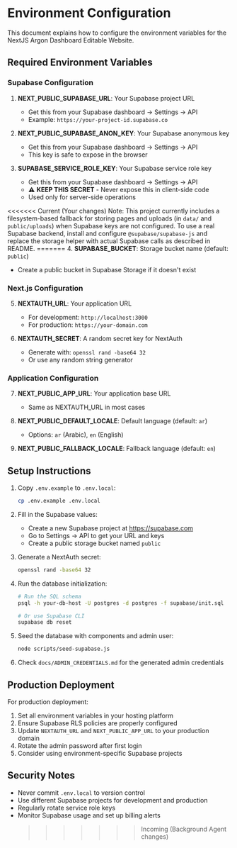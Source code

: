 # Environment Configuration

This document explains how to configure the environment variables for the NextJS Argon Dashboard Editable Website.

## Required Environment Variables

### Supabase Configuration

1. **NEXT_PUBLIC_SUPABASE_URL**: Your Supabase project URL
   - Get this from your Supabase dashboard → Settings → API
   - Example: `https://your-project-id.supabase.co`

2. **NEXT_PUBLIC_SUPABASE_ANON_KEY**: Your Supabase anonymous key
   - Get this from your Supabase dashboard → Settings → API
   - This key is safe to expose in the browser

3. **SUPABASE_SERVICE_ROLE_KEY**: Your Supabase service role key
   - Get this from your Supabase dashboard → Settings → API
   - ⚠️ **KEEP THIS SECRET** - Never expose this in client-side code
   - Used only for server-side operations

<<<<<<< Current (Your changes)
Note: This project currently includes a filesystem-based fallback for storing pages and uploads (in `data/` and `public/uploads`) when Supabase keys are not configured. To use a real Supabase backend, install and configure `@supabase/supabase-js` and replace the storage helper with actual Supabase calls as described in README.
======= 4. **SUPABASE_BUCKET**: Storage bucket name (default: `public`)

- Create a public bucket in Supabase Storage if it doesn't exist

### Next.js Configuration

5. **NEXTAUTH_URL**: Your application URL
   - For development: `http://localhost:3000`
   - For production: `https://your-domain.com`

6. **NEXTAUTH_SECRET**: A random secret key for NextAuth
   - Generate with: `openssl rand -base64 32`
   - Or use any random string generator

### Application Configuration

7. **NEXT_PUBLIC_APP_URL**: Your application base URL
   - Same as NEXTAUTH_URL in most cases

8. **NEXT_PUBLIC_DEFAULT_LOCALE**: Default language (default: `ar`)
   - Options: `ar` (Arabic), `en` (English)

9. **NEXT_PUBLIC_FALLBACK_LOCALE**: Fallback language (default: `en`)

## Setup Instructions

1. Copy `.env.example` to `.env.local`:

   ```bash
   cp .env.example .env.local
   ```

2. Fill in the Supabase values:
   - Create a new Supabase project at https://supabase.com
   - Go to Settings → API to get your URL and keys
   - Create a public storage bucket named `public`

3. Generate a NextAuth secret:

   ```bash
   openssl rand -base64 32
   ```

4. Run the database initialization:

   ```bash
   # Run the SQL schema
   psql -h your-db-host -U postgres -d postgres -f supabase/init.sql

   # Or use Supabase CLI
   supabase db reset
   ```

5. Seed the database with components and admin user:

   ```bash
   node scripts/seed-supabase.js
   ```

6. Check `docs/ADMIN_CREDENTIALS.md` for the generated admin credentials

## Production Deployment

For production deployment:

1. Set all environment variables in your hosting platform
2. Ensure Supabase RLS policies are properly configured
3. Update `NEXTAUTH_URL` and `NEXT_PUBLIC_APP_URL` to your production domain
4. Rotate the admin password after first login
5. Consider using environment-specific Supabase projects

## Security Notes

- Never commit `.env.local` to version control
- Use different Supabase projects for development and production
- Regularly rotate service role keys
- Monitor Supabase usage and set up billing alerts
  > > > > > > > Incoming (Background Agent changes)
